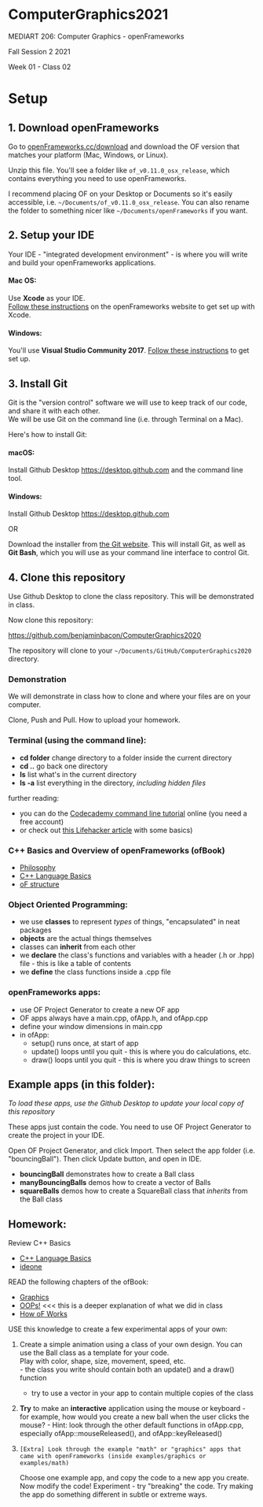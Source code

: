# ComputerGraphics2021

MEDIART 206: Computer Graphics - openFrameworks
	
Fall Session 2 2021	 

Week 01 - Class 02

# Setup


## 1. Download openFrameworks

Go to [openFrameworks.cc/download](http://openframeworks.cc/download/) and download the OF version that matches your platform (Mac, Windows, or Linux).

Unzip this file. You'll see a folder like `of_v0.11.0_osx_release`, which contains everything you need to use openFrameworks. 

I recommend placing OF on your Desktop or Documents so it's easily accessible, i.e. `~/Documents/of_v0.11.0_osx_release`.  You can also rename the folder to something nicer like `~/Documents/openFrameworks` if you want.


## 2. Setup your IDE

Your IDE - "integrated development environment" - is where you will write and build your openFrameworks applications.

#### Mac OS:
Use **Xcode** as your IDE.  
[Follow these instructions](http://openframeworks.cc/setup/xcode/) on the openFrameworks website to get set up with Xcode.  

#### Windows:
You'll use **Visual Studio Community 2017**.  [Follow these instructions](http://openframeworks.cc/setup/vs/) to get set up.


## 3. Install Git

Git is the "version control" software we will use to keep track of our code, and share it with each other.  
We will be use Git on the command line (i.e. through Terminal on a Mac).

Here's how to install Git:

#### macOS:

Install Github Desktop https://desktop.github.com and the command line tool.


#### Windows:

Install Github Desktop https://desktop.github.com

OR

Download the installer from [the Git website](https://git-scm.com/download/win).  This will install Git, as well as __Git Bash__, which you will use as your command line interface to control Git.


## 4. Clone this repository

Use Github Desktop to clone the class repository. This will be demonstrated in class.

Now clone this repository:

https://github.com/benjaminbacon/ComputerGraphics2020

The repository will clone to your `~/Documents/GitHub/ComputerGraphics2020` directory.

### Demonstration

We will demonstrate in class how to clone and where your files are on your computer.

Clone, Push and Pull. How to upload your homework.

### Terminal (using the command line):

- **cd folder** change directory to a folder inside the current directory
- **cd ..** go back one directory
- **ls** list what's in the current directory
- **ls -a** list everything in the directory, _including hidden files_

further reading:

- you can do the [Codecademy command line tutorial](https://www.codecademy.com/courses/learn-the-command-line/lessons/navigation/exercises/your-first-command?action=lesson_resume) online (you need a free account)
- or check out [this Lifehacker article](http://lifehacker.com/5633909/who-needs-a-mouse-learn-to-use-the-command-line-for-almost-anything) with some basics)

### C++ Basics and Overview of openFrameworks (ofBook)

- [Philosophy](https://openframeworks.cc/ofBook/chapters/of_philosophy.html)
- [C++ Language Basics](https://openframeworks.cc/ofBook/chapters/cplusplus_basics.html) 
- [oF structure](https://openframeworks.cc/ofBook/chapters/setup_and_project_structure.html)

### Object Oriented Programming:

 - we use **classes** to represent _types_ of things, "encapsulated" in neat packages
 - **objects** are the actual things themselves
 - classes can **inherit** from each other
 - we **declare** the class's functions and variables with a header (.h or .hpp) file - this is like a table of contents
 - we **define** the class functions inside a .cpp file

### openFrameworks apps: 

 - use OF Project Generator to create a new OF app
 - OF apps always have a main.cpp, ofApp.h, and ofApp.cpp
 - define your window dimensions in main.cpp
 - in ofApp:
     - setup() runs once, at start of app
     - update() loops until you quit - this is where you do calculations, etc.
     - draw() loops until you quit - this is where you draw things to screen

## Example apps (in this folder):

_To load these apps, use the Github Desktop to update your local copy of this repository_

These apps just contain the code.  You need to use OF Project Generator to create the project in your IDE.  

Open OF Project Generator, and click Import.  Then select the app folder (i.e. "bouncingBall").  Then click Update button, and open in IDE.

 - **bouncingBall** demonstrates how to create a Ball class
 - **manyBouncingBalls** demos how to create a vector of Balls 
 - **squareBalls** demos how to create a SquareBall class that _inherits_ from the Ball class

## Homework:

Review C++ Basics
- [C++ Language Basics](https://openframeworks.cc/ofBook/chapters/cplusplus_basics.html) 
- [ideone](https://ideone.com)

READ the following chapters of the ofBook:

 - [Graphics](http://openframeworks.cc/ofBook/chapters/intro_to_graphics.html)
 - [OOPs!](http://openframeworks.cc/ofBook/chapters/OOPs!.html) <<< this is a deeper explanation of what we did in class
 - [How oF Works](http://openframeworks.cc/ofBook/chapters/how_of_works.html)

USE this knowledge to create a few experimental apps of your own:

1.    Create a simple animation using a class of your own design.  You can use the Ball class as a template for your code.  
    Play with color, shape, size, movement, speed, etc.  
          - the class you write should contain both an update() and a draw() function  
        - try to use a vector in your app to contain multiple copies of the class  

2.    **Try** to make an **interactive** application using the mouse or keyboard
    - for example, how would you create a new ball when the user clicks the mouse?
    - Hint: look through the other default functions in ofApp.cpp, especially ofApp::mouseReleased(), and ofApp::keyReleased()

3.     [Extra] Look through the example "math" or "graphics" apps that came with openFrameworks (inside examples/graphics or examples/math)  
    Choose one example app, and copy the code to a new app you create.  Now modify the code!  Experiment - try "breaking" the code.  Try making the app do something different in subtle or extreme ways.
